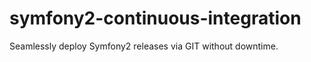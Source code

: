 symfony2-continuous-integration
===============================

Seamlessly deploy Symfony2 releases via GIT without downtime. 
